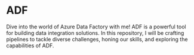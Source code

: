 # ADF
Dive into the world of Azure Data Factory with me! ADF is a powerful tool for building data integration solutions. In this repository, I will be crafting pipelines to tackle diverse challenges, honing our skills, and exploring the capabilities of ADF.
